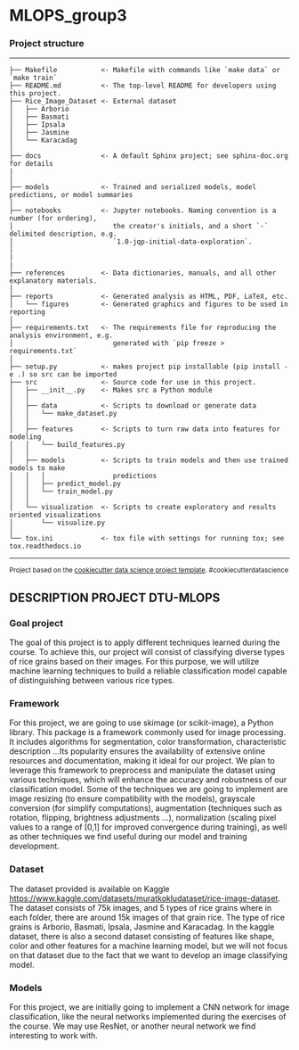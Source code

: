 # MLOPS_group3

### Project structure

------------

    ├── Makefile           <- Makefile with commands like `make data` or `make train`
    ├── README.md          <- The top-level README for developers using this project.
    ├── Rice_Image_Dataset <- External dataset
    │   ├── Arborio       
    │   ├── Basmati        
    │   ├── Ipsala
    │   ├── Jasmine        
    │   └── Karacadag
    │
    ├── docs               <- A default Sphinx project; see sphinx-doc.org for details
    |
    │
    ├── models             <- Trained and serialized models, model predictions, or model summaries
    │
    ├── notebooks          <- Jupyter notebooks. Naming convention is a number (for ordering),
    │                         the creator's initials, and a short `-` delimited description, e.g.
    │                         `1.0-jqp-initial-data-exploration`.
    │
    |
    |
    ├── references         <- Data dictionaries, manuals, and all other explanatory materials.
    │
    ├── reports            <- Generated analysis as HTML, PDF, LaTeX, etc.
    │   └── figures        <- Generated graphics and figures to be used in reporting
    │
    ├── requirements.txt   <- The requirements file for reproducing the analysis environment, e.g.
    │                         generated with `pip freeze > requirements.txt`
    │
    ├── setup.py           <- makes project pip installable (pip install -e .) so src can be imported
    ├── src                <- Source code for use in this project.
    │   ├── __init__.py    <- Makes src a Python module
    │   │
    │   ├── data           <- Scripts to download or generate data
    │   │   └── make_dataset.py
    │   │
    │   ├── features       <- Scripts to turn raw data into features for modeling
    │   │   └── build_features.py
    │   │
    │   ├── models         <- Scripts to train models and then use trained models to make
    │   │   │                 predictions
    │   │   ├── predict_model.py
    │   │   └── train_model.py
    │   │
    │   └── visualization  <- Scripts to create exploratory and results oriented visualizations
    │       └── visualize.py
    │
    └── tox.ini            <- tox file with settings for running tox; see tox.readthedocs.io


--------

<p><small>Project based on the <a target="_blank" href="https://drivendata.github.io/cookiecutter-data-science/">cookiecutter data science project template</a>. #cookiecutterdatascience</small></p>

## DESCRIPTION PROJECT DTU-MLOPS  

 
### Goal project 

The goal of this project is to apply different techniques learned during the course. To achieve this, our project will consist of classifying diverse types of rice grains based on their images. For this purpose, we will utilize machine learning techniques to build a reliable classification model capable of distinguishing between various rice types.  

 

### Framework 

For this project, we are going to use skimage (or scikit-image), a Python library. This package is a framework commonly used for image processing. It includes algorithms for segmentation, color transformation, characteristic description ...Its popularity ensures the availability of extensive online resources and documentation, making it ideal for our project. We plan to leverage this framework to preprocess and manipulate the dataset using various techniques, which will enhance the accuracy and robustness of our classification model. Some of the techniques we are going to implement are image resizing (to ensure compatibility with the models), grayscale conversion (for simplify computations), augmentation (techniques such as rotation, flipping, brightness adjustments ...), normalization (scaling pixel values to a range of [0,1] for improved convergence during training), as well as other techniques we find useful during our model and training development.  

### Dataset 

The dataset provided is available on Kaggle https://www.kaggle.com/datasets/muratkokludataset/rice-image-dataset. The dataset consists of 75k images, and 5 types of rice grains where in each folder, there are around 15k images of that grain rice. The type of rice grains is Arborio, Basmati, Ipsala, Jasmine and Karacadag. In the kaggle dataset, there is also a second dataset consisting of features like shape, color and other features for a machine learning model, but we will not focus on that dataset due to the fact that we want to develop an image classifying model.  
 
### Models 

For this project, we are initially going to implement a CNN network for image classification, like the neural networks implemented during the exercises of the course. We may use ResNet, or another neural network we find interesting to work with.  
